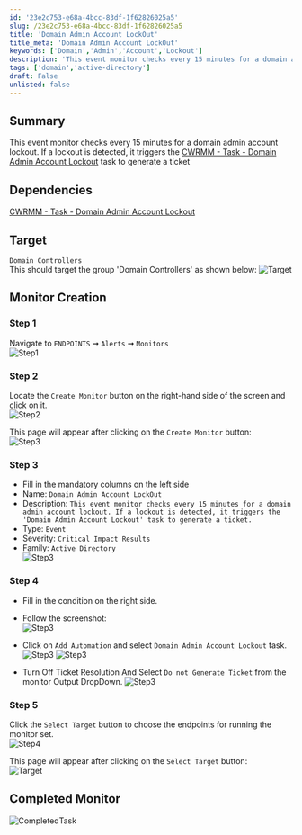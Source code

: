 ```yaml
---
id: '23e2c753-e68a-4bcc-83df-1f62826025a5'
slug: /23e2c753-e68a-4bcc-83df-1f62826025a5
title: 'Domain Admin Account LockOut'
title_meta: 'Domain Admin Account LockOut'
keywords: ['Domain','Admin','Account','Lockout']
description: 'This event monitor checks every 15 minutes for a domain admin account lockout. If a lockout is detected, it triggers the `Domain Admin Account Lockout` task to generate a ticket'
tags: ['domain','active-directory']
draft: False
unlisted: false
---
```


## Summary
This event monitor checks every 15 minutes for a domain admin account lockout. If a lockout is detected, it triggers the [CWRMM - Task - Domain Admin Account Lockout](/docs/b194bbed-fe64-4ced-8410-21281b08de07) task to generate a ticket

## Dependencies
[CWRMM - Task - Domain Admin Account Lockout](/docs/b194bbed-fe64-4ced-8410-21281b08de07)

## Target

`Domain Controllers`  
This should target the group 'Domain Controllers' as shown below:
![Target](../../../static/img/docs/23e2c753-e68a-4bcc-83df-1f62826025a5/image6.webp)


## Monitor Creation

### Step 1

Navigate to `ENDPOINTS` ➞ `Alerts` ➞ `Monitors`  
![Step1](../../../static/img/docs/23e2c753-e68a-4bcc-83df-1f62826025a5/step1.webp)

### Step 2

Locate the `Create Monitor` button on the right-hand side of the screen and click on it.  
![Step2](../../../static/img/docs/23e2c753-e68a-4bcc-83df-1f62826025a5/step2.webp)

This page will appear after clicking on the `Create Monitor` button:  
![Step3](../../../static/img/docs/23e2c753-e68a-4bcc-83df-1f62826025a5/step3.webp)

### Step 3

- Fill in the mandatory columns on the left side  
- Name: `Domain Admin Account LockOut`  
- Description: `This event monitor checks every 15 minutes for a domain admin account lockout. If a lockout is detected, it triggers the 'Domain Admin Account Lockout' task to generate a ticket.`  
- Type: `Event`  
- Severity: `Critical Impact Results`  
- Family: `Active Directory`  
![Step3](../../../static/img/docs/23e2c753-e68a-4bcc-83df-1f62826025a5/image1.webp)

 
### Step 4

- Fill in the condition on the right side.  
- Follow the screenshot:  
![Step3](../../../static/img/docs/23e2c753-e68a-4bcc-83df-1f62826025a5/image2.webp)

- Click on `Add Automation` and select `Domain Admin Account Lockout` task. 
![Step3](../../../static/img/docs/23e2c753-e68a-4bcc-83df-1f62826025a5/image3.webp)
![Step3](../../../static/img/docs/23e2c753-e68a-4bcc-83df-1f62826025a5/image4.webp)

- Turn Off Ticket Resolution
And Select `Do not Generate Ticket` from the monitor Output DropDown.
![Step3](../../../static/img/docs/23e2c753-e68a-4bcc-83df-1f62826025a5/image5.webp)


### Step 5

Click the `Select Target` button to choose the endpoints for running the monitor set.  
![Step4](../../../static/img/docs/23e2c753-e68a-4bcc-83df-1f62826025a5/step4.webp)

This page will appear after clicking on the `Select Target` button:  
![Target](../../../static/img/docs/23e2c753-e68a-4bcc-83df-1f62826025a5/image6.webp)


## Completed Monitor
![CompletedTask](../../../static/img/docs/23e2c753-e68a-4bcc-83df-1f62826025a5/image7.webp)